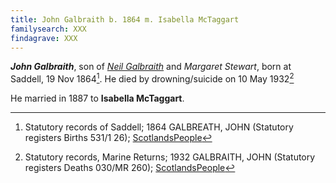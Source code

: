 ```yaml
---
title: John Galbraith b. 1864 m. Isabella McTaggart
familysearch: XXX
findagrave: XXX
---
```

***John Galbraith***, son of *[Neil Galbraith](galbraith-neil-1841.md)* and *Margaret Stewart*, 
born at Saddell, 19 Nov 1864[^birth]. He died by drowning/suicide on 10 May 1932[^death]

He married in 1887 to  **Isabella McTaggart**.

[^birth]: Statutory records of Saddell; 1864 GALBREATH, JOHN (Statutory registers Births 531/1 26); [ScotlandsPeople](https://www.scotlandspeople.gov.uk/view-image/nrs_stat_births/39647646)

[^death]: Statutory records, Marine Returns; 1932 GALBRAITH, JOHN (Statutory registers Deaths 030/MR 260); [ScotlandsPeople](https://www.scotlandspeople.gov.uk/view-image/nrs_stat_deaths/8539244)
